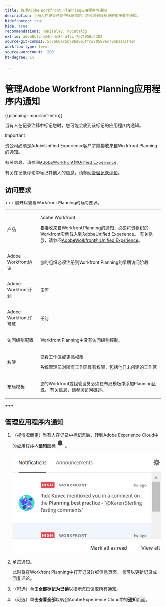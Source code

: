 ```yaml
---
title: 管理Adobe Workfront Planning应用程序内通知
description: 当有人在记录评论中标记您时，您会收到该标记的电子邮件通知。
hidefromtoc: true
hide: true
recommendations: noDisplay, noCatalog
exl-id: a6eb8c7c-a34d-4c84-a45c-7e7f050a4302
source-git-commit: 5c7b60ac5b78bd065ffc270588ec72ab3eb2f41d
workflow-type: tm+mt
source-wordcount: '280'
ht-degree: 1%

---
```


# 管理Adobe Workfront Planning应用程序内通知

{{planning-important-intro}}

当有人在记录注释中标记您时，您可能会收到该标记的应用程序内通知。

>[!IMPORTANT]
>
>贵公司必须是AdobeUnified Experience客户才能接收来自Workfront Planning的通知。
>
>有关信息，请参阅[AdobeWorkfront的Unified Experience](/help/quicksilver/workfront-basics/navigate-workfront/workfront-navigation/adobe-unified-experience.md)。

有关在记录评论中标记其他人的信息，请参阅[管理记录评论](/help/quicksilver/planning/records/manage-record-comments.md)。

## 访问要求

+++ 展开以查看Workfront Planning的访问要求。

<table style="table-layout:auto">
 <col>
 </col>
 <col>
 </col>
 <tbody>
    <tr>
<tr>
<td>
   <p> 产品</p> </td>
   <td>
   <p> Adobe Workfront</p> 
   <p>要接收来自Workfront Planning的通知，必须将贵组织的Workfront实例载入到AdobeUnified Experience。 有关信息，请参阅<a href="/help/quicksilver/workfront-basics/navigate-workfront/workfront-navigation/adobe-unified-experience.md">AdobeWorkfront的Unified Experience</a>。</p></td>
  </tr>  
 <td role="rowheader"><p>Adobe Workfront协议</p></td>
   <td>
<p>您的组织必须注册到Workfront Planning的早期访问阶段 </p>
   </td>
  </tr>
  <tr>
   <td role="rowheader"><p>Adobe Workfront计划</p></td>
   <td>
<p>任何</p>
   </td>
  </tr>
  <tr>
   <td role="rowheader"><p>Adobe Workfront许可证</p></td>
   <td>
   <p>任何</p> 
  </td>
  </tr>

<tr>
   <td role="rowheader"><p>访问级别配置</p></td>
   <td> <p>Workfront Planning中没有访问级别控制。 </p>  
</td>
  </tr>
<tr>
   <td role="rowheader"><p>权限</p></td>
   <td> <p>查看工作区或更高权限</a> </p>  
   <p>系统管理员对所有工作区具有权限，包括他们未创建的工作区</p>
</td>
  </tr>

<tr>
   <td role="rowheader"><p>布局模板</p></td>
   <td> <p>您的Workfront或组管理员必须在布局模板中添加Planning区域。 有关信息，请参阅<a href="/help/quicksilver/planning/access/access-overview.md">访问概述</a>。 </p>  
</td>
  </tr>
 </tbody>
</table>

+++

## 管理应用程序内通知

1. （视情况而定）当有人在记录中标记您后，转到Adobe Experience Cloud中的应用程序内&#x200B;**通知**&#x200B;图标![](assets/experience-cloud-notifications-icon.png)。

   ![](assets/in-app-notification-example.png)

1. 单击通知。

   此时将在Workfront Planning中打开记录详细信息页面。 您可以更新记录或回复评论。

1. （可选）单击&#x200B;**全部标记为已读**&#x200B;以指示您已读取所有通知。
1. （可选）单击&#x200B;**查看全部**&#x200B;以转到Adobe Experience Cloud中的&#x200B;**通知**&#x200B;页面。
